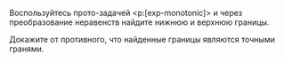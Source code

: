 Воспользуйтесь прото-задачей <p:[exp-monotonic]> и через преобразование неравенств найдите нижнюю и верхнюю границы.

Докажите от противного, что найденные границы являются точными гранями.